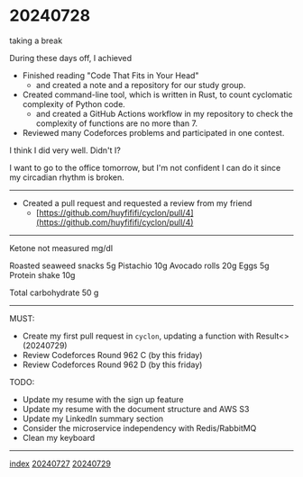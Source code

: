 <head><meta name="viewport" content="width=device-width, initial-scale=1.0, user-scalable=yes" /><meta charset="UTF-8"></head>

# 20240728

taking a break

During these days off, I achieved

- Finished reading "Code That Fits in Your Head"
	- and created a note and a repository for our study group.
- Created command-line tool, which is written in Rust, to count cyclomatic complexity of Python code.
	- and created a GitHub Actions workflow in my repository to check the complexity of functions are no more than 7.
- Reviewed many Codeforces problems and participated in one contest.

I think I did very well. Didn\'t I?

I want to go to the office tomorrow, but I\'m not confident I can do it since my circadian rhythm is broken.

---

- Created a pull request and requested a review from my friend
	- [https://github.com/huyfififi/cyclon/pull/4](https://github.com/huyfififi/cyclon/pull/4)

---

Ketone not measured mg/dl

Roasted seaweed snacks 5g
Pistachio 10g
Avocado rolls 20g
Eggs 5g
Protein shake 10g

Total carbohydrate 50 g

---

MUST:

- Create my first pull request in `cyclon`, updating a function with Result<> (20240729)
- Review Codeforces Round 962 C (by this friday)
- Review Codeforces Round 962 D (by this friday)

TODO:

- Update my resume with the sign up feature
- Update my resume with the document structure and AWS S3
- Update my LinkedIn summary section
- Consider the microservice independency with Redis/RabbitMQ
- Clean my keyboard

---

[index](../../index.html)
[20240727](20240727.html)
[20240729](20240729.html)
